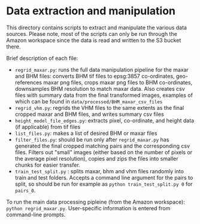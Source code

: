 # Data extraction and manipulation

This directory contains scripts to extract and manipulate the various data sources. Please note, most of the scripts can only be run through the Amazon workspace
since the data is read and written to the S3 bucket there.

Brief description of each file:
 
* `regrid_maxar.py`: runs the full data manipulation pipeline for the maxar and BHM files: converts BHM tif files to epsg:3857 co-ordinates, geo-references maxar png files, crops maxar png files to BHM co-ordinates, downsamples BHM resolution to match maxar data. Also creates csv files with summary data from the final transformed images, examples of which can be found in `data/processed/BHM_maxar_csv_files`
* `regrid_vhm.py`: regrids the VHM files to the same extents as the final cropped maxar and BHM files, and writes summary csv files
* `height_model_file_edges.py`: extracts pixel, co-ordinate, and height data (if applicable) from tif files
* `list_files.py`: makes a list of desired BHM or maxar files
* `filter_files.py`: should be run only after `regrid_maxar.py` has generated the final cropped matching pairs and the corresponding csv files. Filters out "small" images (either based on the number of pixels or the average pixel resolution), copies and zips the files into smaller chunks for easier transfer.
* `train_test_split.py` : splits maxar, bhm and vhm files randomly into train and test folders. Accepts a command line argument for the pairs to split, so should be run for example as `python train_test_split.py 0` for `pairs_0`.

To run the main data processing pipleine (from the Amazon workspace): `python regrid_maxar.py`. User-specific information is entered from command-line prompts.
